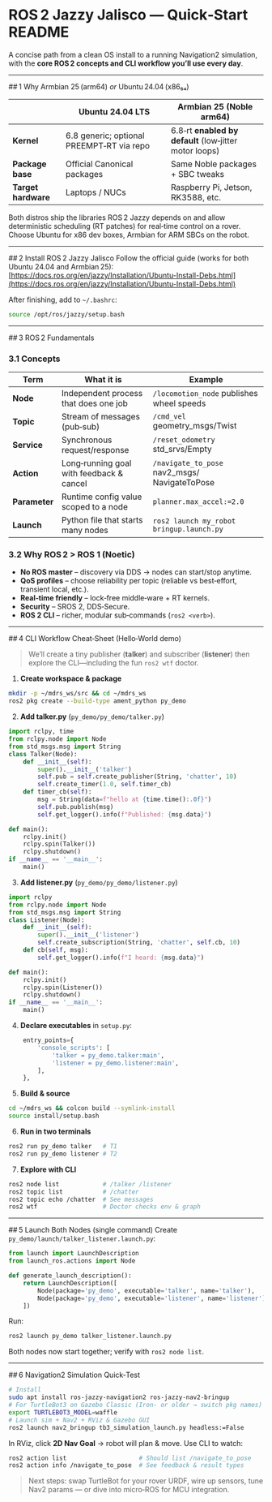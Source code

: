 # ROS 2 Jazzy Jalisco — Quick‑Start README

A concise path from a clean OS install to a running Navigation2 simulation, with the **core ROS 2 concepts and CLI workflow you’ll use every day**.

---

\## 1 Why Armbian 25 (arm64) *or* Ubuntu 24.04 (x86₆₄)

|                     | Ubuntu 24.04 LTS                          | Armbian 25 (Noble arm64)                               |
| ------------------- | ----------------------------------------- | ------------------------------------------------------ |
| **Kernel**          | 6.8 generic; optional PREEMPT‑RT via repo | 6.8‑rt **enabled by default** (low‑jitter motor loops) |
| **Package base**    | Official Canonical packages               | Same Noble packages + SBC tweaks                       |
| **Target hardware** | Laptops / NUCs                            | Raspberry Pi, Jetson, RK3588, etc.                     |

Both distros ship the libraries ROS 2 Jazzy depends on and allow deterministic scheduling (RT patches) for real‑time control on a rover. Choose Ubuntu for x86 dev boxes, Armbian for ARM SBCs on the robot.

---

\## 2 Install ROS 2 Jazzy Jalisco
Follow the official guide (works for both Ubuntu 24.04 and Armbian 25):
[https://docs.ros.org/en/jazzy/Installation/Ubuntu-Install-Debs.html](https://docs.ros.org/en/jazzy/Installation/Ubuntu-Install-Debs.html)

After finishing, add to `~/.bashrc`:

```bash
source /opt/ros/jazzy/setup.bash
```

---

\## 3 ROS 2 Fundamentals

### 3.1 Concepts

| Term          | What it is                               | Example                                        |
| ------------- | ---------------------------------------- | ---------------------------------------------- |
| **Node**      | Independent process that does one job    | `/locomotion_node` publishes wheel speeds      |
| **Topic**     | Stream of messages (pub‑sub)             | `/cmd_vel` geometry\_msgs/Twist                |
| **Service**   | Synchronous request/response             | `/reset_odometry` std\_srvs/Empty              |
| **Action**    | Long‑running goal with feedback & cancel | `/navigate_to_pose` nav2\_msgs/ NavigateToPose |
| **Parameter** | Runtime config value scoped to a node    | `planner.max_accel:=2.0`                       |
| **Launch**    | Python file that starts many nodes       | `ros2 launch my_robot bringup.launch.py`       |

### 3.2 Why ROS 2 > ROS 1 (Noetic)

* **No ROS master** – discovery via DDS → nodes can start/stop anytime.
* **QoS profiles** – choose reliability per topic (reliable vs best‑effort, transient local, etc.).
* **Real‑time friendly** – lock‑free middle‑ware + RT kernels.
* **Security** – SROS 2, DDS‑Secure.
* **ROS 2 CLI** – richer, modular sub‑commands (`ros2 <verb>`).

---

\## 4 CLI Workflow Cheat‑Sheet (Hello‑World demo)

> We’ll create a tiny publisher (**talker**) and subscriber (**listener**) then explore the CLI—including the fun `ros2 wtf` doctor.

1. **Create workspace & package**

```bash
mkdir -p ~/mdrs_ws/src && cd ~/mdrs_ws
ros2 pkg create --build-type ament_python py_demo
```

2. **Add talker.py** (`py_demo/py_demo/talker.py`)

```python
import rclpy, time
from rclpy.node import Node
from std_msgs.msg import String
class Talker(Node):
    def __init__(self):
        super().__init__('talker')
        self.pub = self.create_publisher(String, 'chatter', 10)
        self.create_timer(1.0, self.timer_cb)
    def timer_cb(self):
        msg = String(data=f"hello at {time.time():.0f}")
        self.pub.publish(msg)
        self.get_logger().info(f"Published: {msg.data}")

def main():
    rclpy.init()
    rclpy.spin(Talker())
    rclpy.shutdown()
if __name__ == '__main__':
    main()
```

3. **Add listener.py** (`py_demo/py_demo/listener.py`)

```python
import rclpy
from rclpy.node import Node
from std_msgs.msg import String
class Listener(Node):
    def __init__(self):
        super().__init__('listener')
        self.create_subscription(String, 'chatter', self.cb, 10)
    def cb(self, msg):
        self.get_logger().info(f"I heard: {msg.data}")

def main():
    rclpy.init()
    rclpy.spin(Listener())
    rclpy.shutdown()
if __name__ == '__main__':
    main()
```

4. **Declare executables** in `setup.py`:

```python
    entry_points={
        'console_scripts': [
            'talker = py_demo.talker:main',
            'listener = py_demo.listener:main',
        ],
    },
```

5. **Build & source**

```bash
cd ~/mdrs_ws && colcon build --symlink-install
source install/setup.bash
```

6. **Run in two terminals**

```bash
ros2 run py_demo talker   # T1
ros2 run py_demo listener # T2
```

7. **Explore with CLI**

```bash
ros2 node list            # /talker /listener
ros2 topic list           # /chatter
ros2 topic echo /chatter  # See messages
ros2 wtf                  # Doctor checks env & graph
```

---

\## 5 Launch Both Nodes (single command)
Create `py_demo/launch/talker_listener.launch.py`:

```python
from launch import LaunchDescription
from launch_ros.actions import Node

def generate_launch_description():
    return LaunchDescription([
        Node(package='py_demo', executable='talker', name='talker'),
        Node(package='py_demo', executable='listener', name='listener'),
    ])
```

Run:

```bash
ros2 launch py_demo talker_listener.launch.py
```

Both nodes now start together; verify with `ros2 node list`.

---

\## 6 Navigation2 Simulation Quick‑Test

```bash
# Install
sudo apt install ros-jazzy-navigation2 ros-jazzy-nav2-bringup
# For TurtleBot3 on Gazebo Classic (Iron‑ or older → switch pkg names)
export TURTLEBOT3_MODEL=waffle
# Launch sim + Nav2 + RViz & Gazebo GUI
ros2 launch nav2_bringup tb3_simulation_launch.py headless:=False
```

In RViz, click **2D Nav Goal** → robot will plan & move. Use CLI to watch:

```bash
ros2 action list                    # Should list /navigate_to_pose
ros2 action info /navigate_to_pose  # See feedback & result types
```

> Next steps: swap TurtleBot for your rover URDF, wire up sensors, tune Nav2 params — or dive into micro‑ROS for MCU integration.

